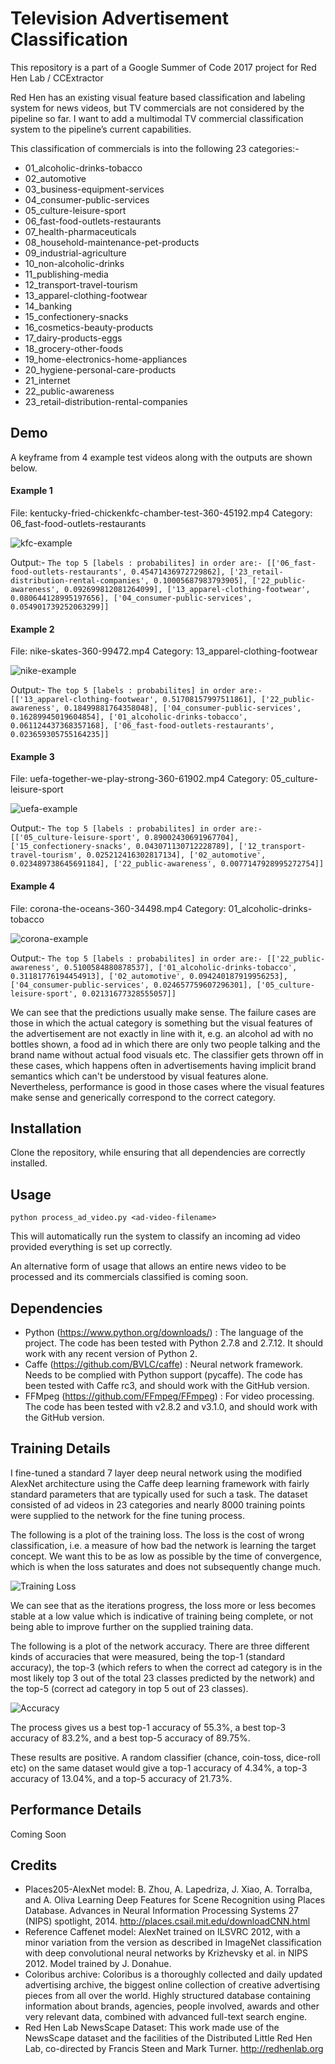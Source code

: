# Television Advertisement Classification

This repository is a part of a Google Summer of Code 2017 project for Red Hen Lab / CCExtractor

Red Hen has an existing visual feature based classification and labeling system for news videos, but TV commercials are not considered by the pipeline so far. I want to add a multimodal TV commercial classification system to the pipeline’s current capabilities.

This classification of commercials is into the following 23 categories:-
* 01_alcoholic-drinks-tobacco
* 02_automotive
* 03_business-equipment-services
* 04_consumer-public-services
* 05_culture-leisure-sport
* 06_fast-food-outlets-restaurants
* 07_health-pharmaceuticals
* 08_household-maintenance-pet-products
* 09_industrial-agriculture
* 10_non-alcoholic-drinks
* 11_publishing-media
* 12_transport-travel-tourism
* 13_apparel-clothing-footwear
* 14_banking
* 15_confectionery-snacks
* 16_cosmetics-beauty-products
* 17_dairy-products-eggs
* 18_grocery-other-foods
* 19_home-electronics-home-appliances
* 20_hygiene-personal-care-products
* 21_internet
* 22_public-awareness
* 23_retail-distribution-rental-companies

## Demo
A keyframe from 4 example test videos along with the outputs are shown below.

#### Example 1
File: kentucky-fried-chickenkfc-chamber-test-360-45192.mp4
Category: 06_fast-food-outlets-restaurants

![kfc-example](static/kfc-example.jpg "KFC Example Video")

Output:-
`The top 5 [labels : probabilites] in order are:-
[['06_fast-food-outlets-restaurants', 0.45471436972729862], ['23_retail-distribution-rental-companies', 0.10005687983793905], ['22_public-awareness', 0.092699812081264099], ['13_apparel-clothing-footwear', 0.080644128995197656], ['04_consumer-public-services', 0.054901739252063299]]`

#### Example 2
File: nike-skates-360-99472.mp4
Category: 13_apparel-clothing-footwear

![nike-example](static/nike-example.jpg "Nike Example Video")

Output:-
`The top 5 [labels : probabilites] in order are:-
[['13_apparel-clothing-footwear', 0.51708157997511861], ['22_public-awareness', 0.18499881764358048], ['04_consumer-public-services', 0.16289945019604854], ['01_alcoholic-drinks-tobacco', 0.061124437368357168], ['06_fast-food-outlets-restaurants', 0.023659305755164235]]`

#### Example 3
File: uefa-together-we-play-strong-360-61902.mp4
Category: 05_culture-leisure-sport

![uefa-example](static/uefa-example.jpg "UEFA Example Video")

Output:-
`The top 5 [labels : probabilites] in order are:-
[['05_culture-leisure-sport', 0.89002430691967704], ['15_confectionery-snacks', 0.043071130712228789], ['12_transport-travel-tourism', 0.025212416302817134], ['02_automotive', 0.023489738645691184], ['22_public-awareness', 0.0077147928995272754]]`

#### Example 4
File: corona-the-oceans-360-34498.mp4
Category: 01_alcoholic-drinks-tobacco

![corona-example](static/corona-example.jpg "Corona Example Video")

Output:-
`The top 5 [labels : probabilites] in order are:-
[['22_public-awareness', 0.5100584880878537], ['01_alcoholic-drinks-tobacco', 0.31181776194454913], ['02_automotive', 0.094240187919956253], ['04_consumer-public-services', 0.024657759607296301], ['05_culture-leisure-sport', 0.02131677328555057]]`

We can see that the predictions usually make sense. The failure cases are those in which the actual category is something but the visual features of the advertisement are not exactly in line with it, e.g. an alcohol ad with no bottles shown, a food ad in which there are only two people talking and the brand name without actual food visuals etc. The classifier gets thrown off in these cases, which happens often in advertisements having implicit brand semantics which can't be understood by visual features alone. Nevertheless, performance is good in those cases where the visual features make sense and generically correspond to the correct category.

## Installation
Clone the repository, while ensuring that all dependencies are correctly installed.

## Usage

`python process_ad_video.py <ad-video-filename>`

This will automatically run the system to classify an incoming ad video provided everything is set up correctly.

An alternative form of usage that allows an entire news video to be processed and its commercials classified is coming soon.

## Dependencies
- Python (https://www.python.org/downloads/) : The language of the project. The code has been tested with Python 2.7.8 and 2.7.12. It should work with any recent version of Python 2.
- Caffe (https://github.com/BVLC/caffe) : Neural network framework. Needs to be complied with Python support (pycaffe). The code has been tested with Caffe rc3, and should work with the GitHub version.
- FFMpeg (https://github.com/FFmpeg/FFmpeg) : For video processing. The code has been tested with v2.8.2 and v3.1.0, and should work with the GitHub version.

## Training Details

I fine-tuned a standard 7 layer deep neural network using the modified AlexNet architecture using the Caffe deep learning framework with fairly standard parameters that are typically used for such a task. The dataset consisted of ad videos in 23 categories and nearly 8000 training points were supplied to the network for the fine tuning process.

The following is a plot of the training loss. The loss is the cost of wrong classification, i.e. a measure of how bad the network is learning the target concept. We want this to be as low as possible by the time of convergence, which is when the loss saturates and does not subsequently change much.

![Training Loss](static/loss-vs-iters.png "Training Loss vs Iterations")

We can see that as the iterations progress, the loss more or less becomes stable at a low value which is indicative of training being complete, or not being able to improve further on the supplied training data.

The following is a plot of the network accuracy. There are three different kinds of accuracies that were measured, being the top-1 (standard accuracy), the top-3 (which refers to when the correct ad category is in the most likely top 3 out of the total 23 classes predicted by the network) and the top-5 (correct ad category in top 5 out of 23 classes).

![Accuracy](static/accuracy-vs-iters.png "Accuracy vs Iterations")

The process gives us a best top-1 accuracy of 55.3%, a best top-3 accuracy of 83.2%, and a best top-5 accuracy of 89.75%.

These results are positive. A random classifier (chance, coin-toss, dice-roll etc) on the same dataset would give a top-1 accuracy of 4.34%, a top-3 accuracy of 13.04%, and a top-5 accuracy of 21.73%.

## Performance Details

Coming Soon

## Credits
- Places205-AlexNet model: 
	B. Zhou, A. Lapedriza, J. Xiao, A. Torralba, and A. Oliva
	Learning Deep Features for Scene Recognition using Places Database.
	Advances in Neural Information Processing Systems 27 (NIPS) spotlight, 2014.
	http://places.csail.mit.edu/downloadCNN.html
- Reference Caffenet model:
	AlexNet trained on ILSVRC 2012, with a minor variation from the version as described in ImageNet classification with deep convolutional neural networks by Krizhevsky et al. in NIPS 2012. Model trained by J. Donahue.
- Coloribus archive:
	Coloribus is a thoroughly collected and daily updated advertising archive, the biggest online collection of creative advertising pieces from all over the world. Highly structured database containing information about brands, agencies, people involved, awards and other very relevant data, combined with advanced full-text search engine.
- Red Hen Lab NewsScape Dataset:
	This work made use of the NewsScape dataset and the facilities of the Distributed Little Red Hen Lab, co-directed by Francis Steen and Mark Turner.
	http://redhenlab.org
